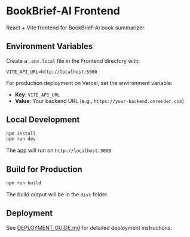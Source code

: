 # BookBrief-AI Frontend

React + Vite frontend for BookBrief-AI book summarizer.

## Environment Variables

Create a `.env.local` file in the Frontend directory with:

```env
VITE_API_URL=http://localhost:5000
```

For production deployment on Vercel, set the environment variable:
- **Key**: `VITE_API_URL`
- **Value**: Your backend URL (e.g., `https://your-backend.onrender.com`)

## Local Development

```bash
npm install
npm run dev
```

The app will run on `http://localhost:3000`

## Build for Production

```bash
npm run build
```

The build output will be in the `dist` folder.

## Deployment

See [DEPLOYMENT_GUIDE.md](../DEPLOYMENT_GUIDE.md) for detailed deployment instructions.
